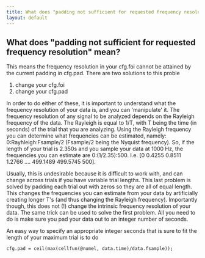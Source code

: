 ```yaml
---
title: What does "padding not sufficient for requested frequency resolution" mean?
layout: default
---
```


##  What does "padding not sufficient for requested frequency resolution" mean?

This means the frequency resolution in your cfg.foi cannot be attained by the current padding in cfg.pad. There are two solutions to this proble
 1.  change your cfg.foi
 2.  change your cfg.pad

In order to do either of these, it is important to understand what the frequency resolution of your data is, and you can 'manipulate' it. The frequency resolution of any signal to be analyzed depends on the Rayleigh frequency of the data. The Rayleigh is equal to 1/T, with T being the time (in seconds) of the trial that you are analyzing. Using the Rayleigh frequency you can determine what frequencies can be estimated, namely: 0:Rayhleigh:Fsample/2 (Fsample/2 being the Nyquist frequency). So, if the length of your trial is 2.350s and you sample your data at 1000 Hz, the frequencies you can estimate are 0:(1/2.35):500. I.e. [0 0.4255 0.8511 1.2766 .... 499.1489 499.5745 500].

Usually, this is undesirable because it is difficult to work with, and can change across trials if you have variable trial lengths. This last problem is solved by padding each trial out with zeros so they are all of equal length. This changes the frequencies you can estimate from your data by artificially creating longer T's (and thus changing the Rayleigh frequency). Importantly though, this does not (!) change the intrinsic frequency resolution of your data. The same trick can be used to solve the first problem. All you need to do is make sure you pad your data out to an integer number of seconds.

An easy way to specify an appropriate integer seconds that is sure to fit the length of your maximum trial is to do

    cfg.pad = ceil(max(cellfun(@numel, data.time)/data.fsample));

